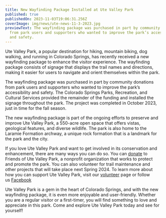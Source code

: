 ```yaml
---
title: New Wayfinding Package Installed at Ute Valley Park
published: true
publishedOn: 2023-11-03T19:06:31.256Z
coverImage: img/news/ute-news-11-3-2023.jpg
previewText: The wayfinding package was purchased in part by community donations
  from park users and supporters who wanted to improve the park’s accessibility
  and safety.
---
```


Ute Valley Park, a popular destination for hiking, mountain biking, dog walking, and running in Colorado Springs, has recently received a new wayfinding package to enhance the visitor experience. The wayfinding package consists of signage that displays the trail names and directions, making it easier for users to navigate and orient themselves within the park.

The wayfinding package was purchased in part by community donations from park users and supporters who wanted to improve the park’s accessibility and safety. The Colorado Springs Parks, Recreation, and Cultural Services provided the remainder of the funding and installed the signage throughout the park. The project was completed in October 2023, just in time for the fall season.

The new wayfinding package is part of the ongoing efforts to preserve and improve Ute Valley Park, a 550-acre open space that offers vistas, geological features, and diverse wildlife. The park is also home to the Laramie Formation archway, a unique rock formation that is a landmark for the park and the city.

If you love Ute Valley Park and want to get involved in its conservation and enhancement, there are many ways you can do so. You can [donate](https://www.friendsofutevalleypark.com/donate/) to Friends of Ute Valley Park, a nonprofit organization that works to protect and promote the park. You can also volunteer for trail maintenance and other projects that will take place next Spring 2024. To learn more about how you can support Ute Valley Park, visit our [volunteer](https://www.friendsofutevalleypark.com/volunteer/) page or follow us [Facebook](https://facebook.com/friendsofutevalleypark)

Ute Valley Park is a gem in the heart of Colorado Springs, and with the new wayfinding package, it is even more enjoyable and user-friendly. Whether you are a regular visitor or a first-timer, you will find something to love and appreciate in this park. Come and explore Ute Valley Park today and see for yourself!
